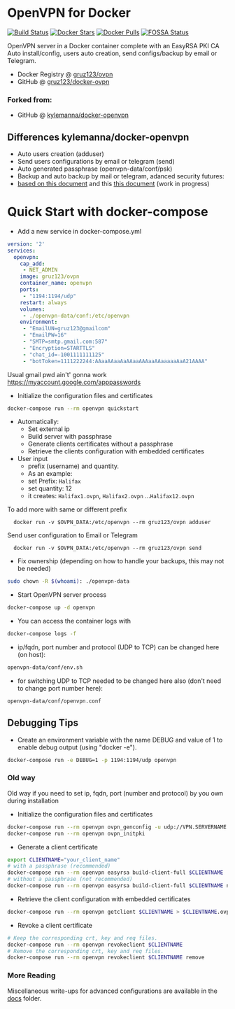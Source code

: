 # OpenVPN for Docker

[![Build Status](https://app.travis-ci.com/gruz123/docker-openvpn.svg?branch=master)](https://app.travis-ci.com/gruz123/docker-openvpn)
[![Docker Stars](https://img.shields.io/docker/stars/gruz123/ovpn.svg)](https://hub.docker.com/r/gruz123/ovpn/)
[![Docker Pulls](https://img.shields.io/docker/pulls/gruz123/ovpn.svg)](https://hub.docker.com/r/gruz123/ovpn/)
[![FOSSA Status](https://app.fossa.com/api/projects/git%2Bgithub.com%2Fgruz123%2Fdocker-openvpn.svg?type=shield)](https://app.fossa.com/projects/git%2Bgithub.com%2Fgruz123%2Fdocker-openvpn?ref=badge_shield)


OpenVPN server in a Docker container complete with an EasyRSA PKI CA \
Auto install/config, users auto creation, send configs/backup by email or Telegram.

* Docker Registry @ [gruz123/ovpn](https://hub.docker.com/r/gruz123/ovpn/)
* GitHub @ [gruz123/docker-ovpn](https://github.com/gruz123/docker-openvpn)

### Forked from:
* GitHub @ [kylemanna/docker-openvpn](https://github.com/kylemanna/docker-openvpn)

## Differences kylemanna/docker-openvpn

* Auto users creation (adduser)
* Send users configurations by email or telegram (send)
* Auto generated passphrase (openvpn-data/conf/psk) 
* Backup and auto backup by mail or telegram, adanced security futures: 
*   [based on this document](/docs/paranoid.md) and this
    [this document](/docs/backup.md) (work in progress)

# Quick Start with docker-compose


* Add a new service in docker-compose.yml

```yaml
version: '2'
services:
  openvpn:
    cap_add:
     - NET_ADMIN
    image: gruz123/ovpn
    container_name: openvpn
    ports:
     - "1194:1194/udp"
    restart: always
    volumes:
     - ./openvpn-data/conf:/etc/openvpn
    environment: 
     - "EmailUN=gruz123@gmailcom"
     - "EmailPW=16"
     - "SMTP=smtp.gmail.com:587" 
     - "Encryption=STARTTLS" 
     - "chat_id=-1001111111125"
     - "botToken=1111222244:AAaaAAaaAaAAaaAAAaaAAaaaaaAaA21AAAA"
```
 
Usual gmail pwd ain't' gonna work
https://myaccount.google.com/apppasswords


* Initialize the configuration files and certificates

```bash
docker-compose run --rm openvpn quickstart
```
* Automatically: 
  * Set external ip
  * Build server with passphrase
  * Generate clients certificates without a passphrase
  * Retrieve the clients configuration with embedded certificates
* User input   
  * prefix (username) and quantity.
  * As an example:
  * set Prefix: `Halifax`
  * set quantity: 12
  * it creates: `Halifax1.ovpn`, `Halifax2.ovpn` ...`Halifax12.ovpn`

  
To add more with same or different prefix 

      docker run -v $OVPN_DATA:/etc/openvpn --rm gruz123/ovpn adduser

 Send user configuration to Email or Telegram 

      docker run -v $OVPN_DATA:/etc/openvpn --rm gruz123/ovpn send

* Fix ownership (depending on how to handle your backups, this may not be needed)       

```bash
sudo chown -R $(whoami): ./openvpn-data
```

* Start OpenVPN server process

```bash
docker-compose up -d openvpn
```

* You can access the container logs with

```bash
docker-compose logs -f
```

* ip/fqdn, port number and protocol (UDP to TCP) can be changed here (on host):

```bash
openvpn-data/conf/env.sh
```
* for switching UDP to TCP needed
to be changed here also (don't need to change port number here):
```bash
openvpn-data/conf/openvpn.conf
  ```

## Debugging Tips

* Create an environment variable with the name DEBUG and value of 1 to enable debug output (using "docker -e").

```bash
docker-compose run -e DEBUG=1 -p 1194:1194/udp openvpn
```
 ### Old way
  Old way if you need to set ip, fqdn, port (number and protocol) by you own during installation

* Initialize the configuration files and certificates

```bash
docker-compose run --rm openvpn ovpn_genconfig -u udp://VPN.SERVERNAME.COM
docker-compose run --rm openvpn ovpn_initpki
```

* Generate a client certificate

```bash
export CLIENTNAME="your_client_name"
# with a passphrase (recommended)
docker-compose run --rm openvpn easyrsa build-client-full $CLIENTNAME
# without a passphrase (not recommended)
docker-compose run --rm openvpn easyrsa build-client-full $CLIENTNAME nopass
```

* Retrieve the client configuration with embedded certificates

```bash
docker-compose run --rm openvpn getclient $CLIENTNAME > $CLIENTNAME.ovpn
```

* Revoke a client certificate

```bash
# Keep the corresponding crt, key and req files.
docker-compose run --rm openvpn revokeclient $CLIENTNAME
# Remove the corresponding crt, key and req files.
docker-compose run --rm openvpn revokeclient $CLIENTNAME remove
```

### More Reading

Miscellaneous write-ups for advanced configurations are available in the
[docs](docs) folder.

